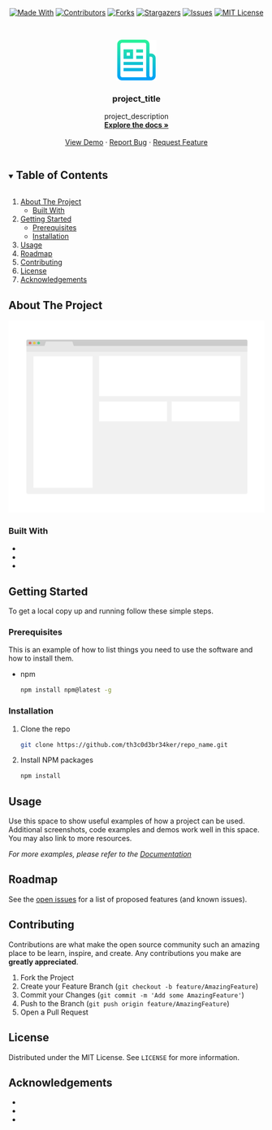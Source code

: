 <!--
*** Thanks for checking out the README-Template. If you have a suggestion
*** that would make this better, please fork the repo and create a pull request
*** or simply open an issue with the tag "enhancement".
*** Thanks again! Now go create something AMAZING! :D
***
***
***
*** To avoid retyping too much info. Do a search and replace for the following:
*** github_username, repo_name, twitter_handle, email, project_title, project_description
-->

<!-- PROJECT SHIELDS -->
<!--
*** I'm using markdown "reference style" links for readability.
*** Reference links are enclosed in brackets [ ] instead of parentheses ( ).
*** See the bottom of this document for the declaration of the reference variables
*** for contributors-url, forks-url, etc. This is an optional, concise syntax you may use.
*** https://www.markdownguide.org/basic-syntax/#reference-style-links
-->
<span style="display:block;text-align:center">

[![Made With][made-with-shield]][made-with-url]
[![Contributors][contributors-shield]][contributors-url]
[![Forks][forks-shield]][forks-url]
[![Stargazers][stars-shield]][stars-url]
[![Issues][issues-shield]][issues-url]
[![MIT License][license-shield]][license-url]

</span>

<!-- PROJECT LOGO -->
<br />
<p align="center">
  <a href="https://github.com/th3c0d3br34ker/repo_name">
    <img src="images/logo.png" alt="Logo" width="80" height="80">
  </a>

  <h3 align="center">project_title</h3>

  <p align="center">
    project_description
    <br />
    <a href="https://github.com/th3c0d3br34ker/repo_name"><strong>Explore the docs »</strong></a>
    <br />
    <br />
    <a href="https://github.com/th3c0d3br34ker/repo_name">View Demo</a>
    ·
    <a href="https://github.com/th3c0d3br34ker/repo_name/issues">Report Bug</a>
    ·
    <a href="https://github.com/th3c0d3br34ker/repo_name/issues">Request Feature</a>
  </p>
</p>

<!-- TABLE OF CONTENTS -->
<details open="open">
  <summary><h2 style="display: inline-block">Table of Contents</h2></summary>
  <ol>
    <li>
      <a href="#about-the-project">About The Project</a>
      <ul>
        <li><a href="#built-with">Built With</a></li>
      </ul>
    </li>
    <li>
      <a href="#getting-started">Getting Started</a>
      <ul>
        <li><a href="#prerequisites">Prerequisites</a></li>
        <li><a href="#installation">Installation</a></li>
      </ul>
    </li>
    <li><a href="#usage">Usage</a></li>
    <li><a href="#roadmap">Roadmap</a></li>
    <li><a href="#contributing">Contributing</a></li>
    <li><a href="#license">License</a></li>
    <li><a href="#acknowledgements">Acknowledgements</a></li>
  </ol>
</details>

<!-- ABOUT THE PROJECT -->

## About The Project

[![Product Name Screen Shot][product-screenshot]](https://example.com)

### Built With

- []()
- []()
- []()

<!-- GETTING STARTED -->

## Getting Started

To get a local copy up and running follow these simple steps.

### Prerequisites

This is an example of how to list things you need to use the software and how to install them.

- npm
  ```sh
  npm install npm@latest -g
  ```

### Installation

1. Clone the repo
   ```sh
   git clone https://github.com/th3c0d3br34ker/repo_name.git
   ```
2. Install NPM packages
   ```sh
   npm install
   ```

<!-- USAGE EXAMPLES -->

## Usage

Use this space to show useful examples of how a project can be used. Additional screenshots, code examples and demos work well in this space. You may also link to more resources.

_For more examples, please refer to the [Documentation](https://example.com)_

<!-- ROADMAP -->

## Roadmap

See the [open issues](https://github.com/th3c0d3br34ker/repo_name/issues) for a list of proposed features (and known issues).

<!-- CONTRIBUTING -->

## Contributing

Contributions are what make the open source community such an amazing place to be learn, inspire, and create. Any contributions you make are **greatly appreciated**.

1. Fork the Project
2. Create your Feature Branch (`git checkout -b feature/AmazingFeature`)
3. Commit your Changes (`git commit -m 'Add some AmazingFeature'`)
4. Push to the Branch (`git push origin feature/AmazingFeature`)
5. Open a Pull Request

<!-- LICENSE -->

## License

Distributed under the MIT License. See `LICENSE` for more information.

<!-- ACKNOWLEDGEMENTS -->

## Acknowledgements

- []()
- []()
- []()

<!-- MARKDOWN LINKS & IMAGES -->
<!-- https://www.markdownguide.org/basic-syntax/#reference-style-links -->

[contributors-shield]: https://img.shields.io/github/contributors/th3c0d3br34ker/repo_name.svg?style=for-the-badge
[contributors-url]: https://github.com/th3c0d3br34ker/repo_name/graphs/contributors
[forks-shield]: https://img.shields.io/github/forks/th3c0d3br34ker/repo_name.svg?style=for-the-badge
[forks-url]: https://github.com/th3c0d3br34ker/repo_name/network/members
[stars-shield]: https://img.shields.io/github/stars/th3c0d3br34ker/repo_name.svg?style=for-the-badge
[stars-url]: https://github.com/th3c0d3br34ker/repo_name/stargazers
[issues-shield]: https://img.shields.io/github/issues/th3c0d3br34ker/repo_name.svg?style=for-the-badge
[issues-url]: https://github.com/th3c0d3br34ker/repo_name/issues
[license-shield]: https://img.shields.io/github/license/th3c0d3br34ker/repo_name.svg?style=for-the-badge
[license-url]: https://github.com/th3c0d3br34ker/repo_name/blob/master/LICENSE.txt
[made-with-shield]: https://img.shields.io/github/languages/top/th3c0d3br34ker/repo_name?style=for-the-badge
[made-with-url]: https://shields.io/github/languages/top/th3c0d3br34ker/repo_name.svg?style-for-the-badge
[product-screenshot]: images/screenshot.png
